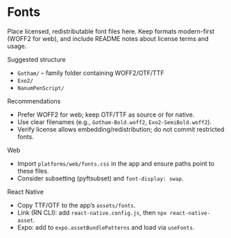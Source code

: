 # Fonts

Place licensed, redistributable font files here. Keep formats modern-first (WOFF2 for web), and include README notes about license terms and usage.

Suggested structure
- `Gotham/` – family folder containing WOFF2/OTF/TTF
- `Exo2/`
- `NanumPenScript/`

Recommendations
- Prefer WOFF2 for web; keep OTF/TTF as source or for native.
- Use clear filenames (e.g., `Gotham-Bold.woff2`, `Exo2-SemiBold.woff2`).
- Verify license allows embedding/redistribution; do not commit restricted fonts.

Web
- Import `platforms/web/fonts.css` in the app and ensure paths point to these files.
- Consider subsetting (pyftsubset) and `font-display: swap`.

React Native
- Copy TTF/OTF to the app’s `assets/fonts`.
- Link (RN CLI): add `react-native.config.js`, then `npx react-native-asset`.
- Expo: add to `expo.assetBundlePatterns` and load via `useFonts`.
